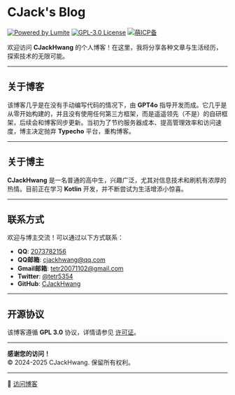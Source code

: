# CJack's Blog
[![Powered by Lumite](https://img.shields.io/badge/Powered%20by-Lumite-FFFFFF?style=flat)](https://github.com/CJackHwang/Lumite)
[![GPL-3.0 License](https://img.shields.io/badge/license-GPL%203.0-blue.svg?style=flat)](https://www.gnu.org/licenses/gpl-3.0.html)
[![萌ICP备](https://img.shields.io/badge/%E8%90%8CICP%E5%A4%87-20241982-fa2484?style=flat)](https://icp.gov.moe/?keyword=20241982)

欢迎访问 **CJackHwang** 的个人博客！在这里，我将分享各种文章与生活经历，探索技术的无限可能。

---

## 关于博客

该博客几乎是在没有手动编写代码的情况下，由 **GPT4o** 指导开发而成。它几乎是从零开始构建的，并且没有使用任何第三方框架，而是遥遥领先（不是）的自研框架，后续会和博客同步更新。当初为了节约服务器成本、提高管理效率和访问速度，博主决定抛弃 **Typecho** 平台，重构博客。

---

## 关于博主

**CJackHwang** 是一名普通的高中生，兴趣广泛，尤其对信息技术和刷机有浓厚的热情。目前正在学习 **Kotlin** 开发，并不断尝试为生活增添小惊喜。

---

## 联系方式

欢迎与博主交流！可以通过以下方式联系：

- **QQ**: [2073782156](tencent://message/?uin=2073782156)
- **QQ邮箱**: [cjackhwang@qq.com](mailto:cjackhwang@qq.com)
- **Gmail邮箱**: [tetr20071102@gmail.com](mailto:tetr20071102@gmail.com)
- **Twitter**: [@tetr5354](https://twitter.com/tetr5354)
- **GitHub**: [CJackHwang](https://github.com/CJackHwang)

---

## 开源协议

该博客遵循 **GPL 3.0** 协议，详情请参见 [许可证](https://github.com/CJackHwang/Blog/blob/c3d797b986cf959a7a2faa005c19a2e3729e2c16/LICENSE)。

---

**感谢您的访问！**  
© 2024-2025 CJackHwang. 保留所有权利。

---

🔗 [访问博客](https://www.cjack.cfd/)